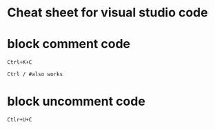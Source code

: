 # Cheat sheet for visual studio code

# block comment code

```
Ctrl+K+C
```

```
Ctrl / #also works
```

# block uncomment code
```
Ctlr+U+C
```
